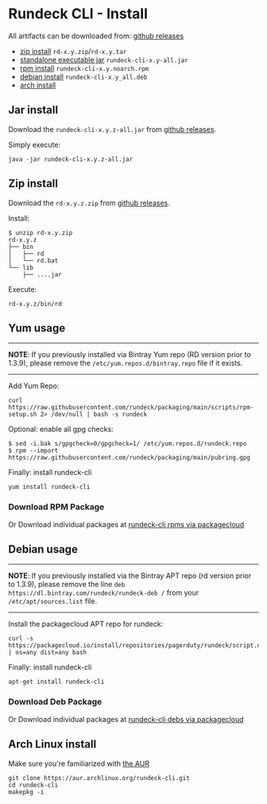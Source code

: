 # Rundeck CLI - Install

All artifacts can be downloaded from: [github releases](https://github.com/rundeck/rundeck-cli/releases/latest)

* [zip install](#zip-install) `rd-x.y.zip`/`rd-x.y.tar`
* [standalone executable jar](#jar-install) `rundeck-cli-x.y-all.jar`
* [rpm install](#yum-usage) `rundeck-cli-x.y.noarch.rpm`
* [debian install](#debian-usage) `rundeck-cli-x.y_all.deb`
* [arch install](#arch-linux-install)

## Jar install

Download the `rundeck-cli-x.y.z-all.jar` from [github releases](https://github.com/rundeck/rundeck-cli/releases/latest).

Simply execute:

    java -jar rundeck-cli-x.y.z-all.jar

## Zip install


Download the `rd-x.y.z.zip` from [github releases](https://github.com/rundeck/rundeck-cli/releases/latest).

Install:

    $ unzip rd-x.y.zip
	rd-x.y.z
	├── bin
	│   ├── rd
	│   └── rd.bat
	└── lib
	    ├── ....jar

Execute:

    rd-x.y.z/bin/rd

## Yum usage

---
**NOTE**: If you previously installed via Bintray Yum repo (RD version prior to 1.3.9), please remove the `/etc/yum.repos.d/bintray.repo` file if it exists.

---

Add Yum Repo:

~~~{.sh}
curl https://raw.githubusercontent.com/rundeck/packaging/main/scripts/rpm-setup.sh 2> /dev/null | bash -s rundeck
~~~

Optional: enable all gpg checks:

~~~{.sh}
$ sed -i.bak s/gpgcheck=0/gpgcheck=1/ /etc/yum.repos.d/rundeck.repo
$ rpm --import https://raw.githubusercontent.com/rundeck/packaging/main/pubring.gpg
~~~


Finally: install rundeck-cli

~~~{.sh}
yum install rundeck-cli
~~~

### Download RPM Package

Or Download individual packages at
[rundeck-cli rpms via packagecloud](https://packagecloud.io/app/pagerduty/rundeck/search?q=rundeck-cli&filter=rpms&filter=rpms&dist=)



## Debian usage

---

**NOTE**: If you previously installed via the Bintray APT repo (rd version prior to 1.3.9), please remove the line `deb https://dl.bintray.com/rundeck/rundeck-deb /` from your `/etc/apt/sources.list` file.  

---

Install the packagecloud APT repo for rundeck:

~~~{.sh}
curl -s https://packagecloud.io/install/repositories/pagerduty/rundeck/script.deb.sh | os=any dist=any bash
~~~

Finally: install rundeck-cli

~~~{.sh}
apt-get install rundeck-cli
~~~

### Download Deb Package

Or Download individual packages at [rundeck-cli debs via packagecloud](https://packagecloud.io/app/pagerduty/rundeck/search?q=rundeck-cli&filter=debs)


## Arch Linux install

Make sure you're familiarized with [the AUR](https://wiki.archlinux.org/index.php/Arch_User_Repository)

~~~{.sh}
git clone https://aur.archlinux.org/rundeck-cli.git
cd rundeck-cli
makepkg -i
~~~

